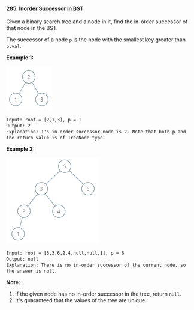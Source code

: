 #### 285. Inorder Successor in BST

Given a binary search tree and a node in it, find the in-order successor of that node in the BST.

The successor of a node `p` is the node with the smallest key greater than `p.val`.

 

**Example 1:**

![](img/285_example_1.png)

```
Input: root = [2,1,3], p = 1
Output: 2
Explanation: 1's in-order successor node is 2. Note that both p and the return value is of TreeNode type.
```

**Example 2:**

![](img/285_example_2.png)

```
Input: root = [5,3,6,2,4,null,null,1], p = 6
Output: null
Explanation: There is no in-order successor of the current node, so the answer is null.
```

 

**Note:**

1. If the given node has no in-order successor in the tree, return `null`.
2. It's guaranteed that the values of the tree are unique.